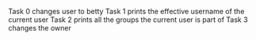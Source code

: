 Task 0 changes user to betty
Task 1 prints the effective username of the current user
Task 2 prints all the groups the current user is part of
Task 3 changes the owner
